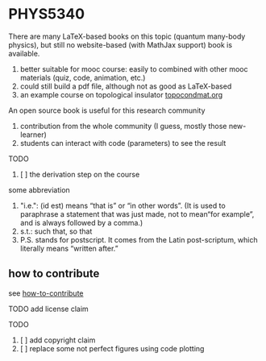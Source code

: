 # PHYS5340

There are many LaTeX-based books on this topic (quantum many-body physics), but still no website-based (with MathJax support) book is available.

1. better suitable for mooc course: easily to combined with other mooc materials (quiz, code, animation, etc.)
2. could still build a pdf file, although not as good as LaTeX-based
3. an example course on topological insulator [topocondmat.org](https://topocondmat.org/)

An open source book is useful for this research community

1. contribution from the whole community (I guess, mostly those new-learner)
2. students can interact with code (parameters) to see the result

TODO

1. [ ] the derivation step on the course

some abbreviation

1. "i.e.": (id est) means “that is” or “in other words”. (It is used to paraphrase a statement that was just made, not to mean“for example”, and is always followed by a comma.)
2. s.t.: such that, so that
3. P.S. stands for postscript. It comes from the Latin post-scriptum, which literally means “written after.”

## how to contribute

see [how-to-contribute](jupyterbook/contribute.md)

TODO add license claim

TODO

1. [ ] add copyright claim
2. [ ] replace some not perfect figures using code plotting
